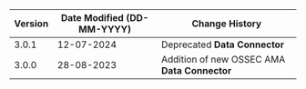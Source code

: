 | **Version** | **Date Modified (DD-MM-YYYY)** | **Change History**                                                 |
|-------------|--------------------------------|--------------------------------------------------------------------|
| 3.0.1 	  | 12-07-2024 					   | Deprecated **Data Connector** 										|
| 3.0.0       | 28-08-2023                     | Addition of new OSSEC AMA **Data Connector**                    	| 	                                                            |  
         
                                                                                                                 
